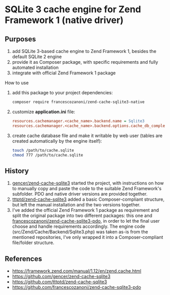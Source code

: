 # SQLite 3 cache engine for Zend Framework 1 (native driver)


## Purposes

1. add SQLite 3-based cache engine to Zend Framework 1, besides the default SQLite 2 engine
1. provide it as Composer package, with specific requirements and fully automated installation
1. integrate with official Zend Framework 1 package


How to use

1. add this package to your project dependencies:
   ```bash
   composer require francescozanoni/zend-cache-sqlite3-native
   ```
       
1. customize **application.ini** file:
   ```ini
   resources.cachemanager.<cache_name>.backend.name = Sqlite3
   resources.cachemanager.<cache_name>.backend.options.cache_db_complete_path = "/path/to/cache.sqlite"
   ```

1. create cache database file and make it writable by web user (tables are created automatically by the engine itself):
    ```bash
    touch /path/to/cache.sqlite
    chmod 777 /path/to/cache.sqlite
    ```


## History

1. [gencer/zend-cache-sqlite3](https://github.com/gencer/zend-cache-sqlite3) started the project, with instructions on how to manually copy and paste the code to the suitable Zend Framework's subfolder. PDO and native driver versions are provided together.
1. [tttptd/zend-cache-sqlite3](https://github.com/tttptd/zend-cache-sqlite3) added a basic Composer-compliant structure, but left the manual installation and the two versions together.
1. I've added the official Zend Framework 1 package as requirement and split the original package into two different packages: this one and [francescozanoni/zend-cache-sqlite3-pdo](https://github.com/francescozanoni/zend-cache-sqlite3-pdo), in order to let the final user choose and handle requirements accordingly. The engine code (src/Zend/Cache/Backend/Sqlite3.php) was taken as-is from the mentioned repositories, I've only wrapped it into a Composer-compliant file/folder structure.


## References

  * https://framework.zend.com/manual/1.12/en/zend.cache.html
  * https://github.com/gencer/zend-cache-sqlite3
  * https://github.com/tttptd/zend-cache-sqlite3
  * https://github.com/francescozanoni/zend-cache-sqlite3-pdo
